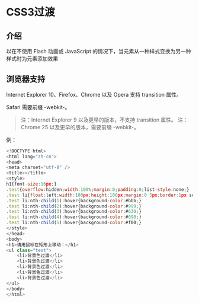 # CSS3过渡

## 介绍

以在不使用 Flash 动画或 JavaScript 的情况下，当元素从一种样式变换为另一种样式时为元素添加效果

## 浏览器支持

Internet Explorer 10、Firefox、Chrome 以及 Opera 支持 transition 属性。

Safari 需要前缀 -webkit-。

> 注：Internet Explorer 9 以及更早的版本，不支持 transition 属性。
> 注：Chrome 25 以及更早的版本，需要前缀 -webkit-。

例：

```javascript
<!DOCTYPE html>
<html lang="zh-cn">
<head>
<meta charset="utf-8" />
<title></title>
<style>
h1{font-size:16px;}
.test{overflow:hidden;width:100%;margin:0;padding:0;list-style:none;}
.test li{float:left;width:100px;height:100px;margin:0 5px;border:1px solid #ddd;background-color:#eee;text-align:center;-moz-transition:background-color .5s ease-in;-webkit-transition:background-color .5s ease-in;-o-transition:background-color .5s ease-in;-ms-transition:background-color .5s ease-in;transition:background-color .5s ease-in;}
.test li:nth-child(1):hover{background-color:#bbb;}
.test li:nth-child(2):hover{background-color:#999;}
.test li:nth-child(3):hover{background-color:#630;}
.test li:nth-child(4):hover{background-color:#090;}
.test li:nth-child(5):hover{background-color:#f00;}
</style>
</head>
<body>
<h1>请用鼠标在矩形上移动：</h1>
<ul class="test">
	<li>背景色过渡</li>
	<li>背景色过渡</li>
	<li>背景色过渡</li>
	<li>背景色过渡</li>
	<li>背景色过渡</li>
</ul>
</body>
</html>
```